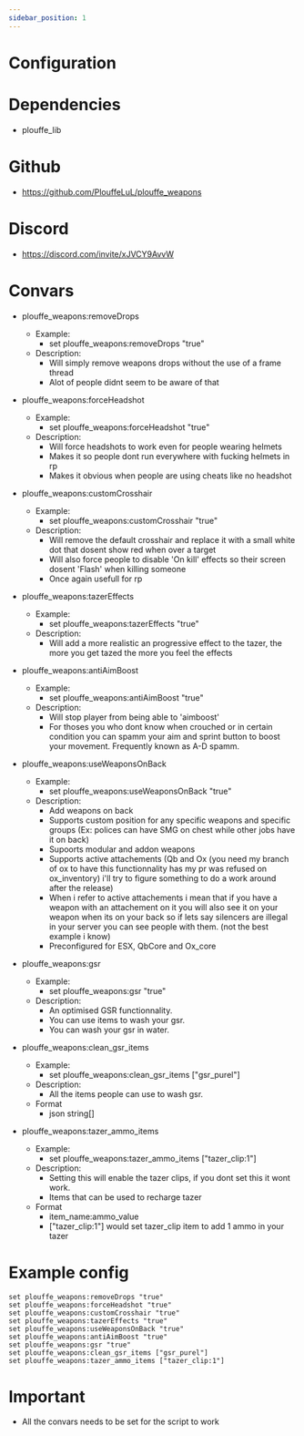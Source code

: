```yaml
---
sidebar_position: 1
---
```

# Configuration

# Dependencies
- plouffe_lib

# Github
- https://github.com/PlouffeLuL/plouffe_weapons

# Discord
- https://discord.com/invite/xJVCY9AvvW

# Convars
- plouffe_weapons:removeDrops
    - Example:
        - set plouffe_weapons:removeDrops "true"
    - Description: 
        - Will simply remove weapons drops without the use of a frame thread
        - Alot of people didnt seem to be aware of that

- plouffe_weapons:forceHeadshot
    - Example:
        - set plouffe_weapons:forceHeadshot "true"
    - Description: 
        - Will force headshots to work even for people wearing helmets
        - Makes it so people dont run everywhere with fucking helmets in rp
        - Makes it obvious when people are using cheats like no headshot

- plouffe_weapons:customCrosshair
    - Example:
        - set plouffe_weapons:customCrosshair "true"
    - Description: 
        - Will remove the default crosshair and replace it with a small white dot that dosent show red when over a target
        - Will also force people to disable 'On kill' effects so their screen dosent 'Flash' when killing someone
        - Once again usefull for rp

- plouffe_weapons:tazerEffects
    - Example:
        - set plouffe_weapons:tazerEffects "true"
    - Description: 
        - Will add a more realistic an progressive effect to the tazer, the more you get tazed the more you feel the effects

- plouffe_weapons:antiAimBoost
    - Example:
        - set plouffe_weapons:antiAimBoost "true"
    - Description: 
        - Will stop player from being able to 'aimboost'
        - For thoses you who dont know when crouched or in certain condition you can spamm your aim and sprint button to boost your movement. Frequently known as A-D spamm.
    
- plouffe_weapons:useWeaponsOnBack
    - Example:
        - set plouffe_weapons:useWeaponsOnBack "true"
    - Description: 
        - Add weapons on back
        - Supports custom position for any specific weapons and specific groups (Ex: polices can have SMG on chest while other jobs have it on back)
        - Supoorts modular and addon weapons 
        - Supports active attachements (Qb and Ox (you need my branch of ox to have this functionnality has my pr was refused on ox_inventory) i'll try to figure something to do a work around after the release)
        - When i refer to active attachements i mean that if you have a weapon with an attachement on it you will also see it on your weapon when its on your back so if lets say silencers are illegal in your server you can see  people with them. (not the best example i know)
        - Preconfigured for ESX, QbCore and Ox_core

- plouffe_weapons:gsr
    - Example:
        - set plouffe_weapons:gsr "true"
    - Description: 
        - An optimised GSR functionnality.
        - You can use items to wash your gsr.
        - You can wash your gsr in water.

- plouffe_weapons:clean_gsr_items
    - Example:
        - set plouffe_weapons:clean_gsr_items ["gsr_purel"]
    - Description: 
        - All the items people can use to wash gsr.
    - Format
        - json string[]

- plouffe_weapons:tazer_ammo_items
    - Example:
        - set plouffe_weapons:tazer_ammo_items ["tazer_clip:1"]
    - Description: 
        - Setting this will enable the tazer clips, if you dont set this it wont work.
        - Items that can be used to recharge tazer
    - Format
        - item_name:ammo_value
        - ["tazer_clip:1"] would set tazer_clip item to add 1 ammo in your tazer

# Example config 

```
set plouffe_weapons:removeDrops "true"
set plouffe_weapons:forceHeadshot "true"
set plouffe_weapons:customCrosshair "true"
set plouffe_weapons:tazerEffects "true"
set plouffe_weapons:useWeaponsOnBack "true"
set plouffe_weapons:antiAimBoost "true"
set plouffe_weapons:gsr "true"
set plouffe_weapons:clean_gsr_items ["gsr_purel"]
set plouffe_weapons:tazer_ammo_items ["tazer_clip:1"]

```

# Important

- All the convars needs to be set for the script to work